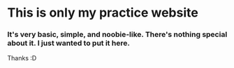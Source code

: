 # This is only my practice website

### It's very basic, simple, and noobie-like. There's nothing special about it. I just wanted to put it here.

Thanks :D

